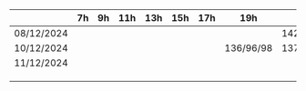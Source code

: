 
|            | 7h  | 9h  | 11h | 13h | 15h | 17h | 19h       | 21h        | 23h       |
| ---------- | --- | --- | --- | --- | --- | --- | --------- | ---------- | --------- |
| 08/12/2024 |     |     |     |     |     |     |           | 142/100/86 |           |
| 10/12/2024 |     |     |     |     |     |     | 136/96/98 | 137/96/81  | 139/97/78 |
| 11/12/2024 |     |     |     |     |     |     |           |            |           |
|            |     |     |     |     |     |     |           |            |           |
|            |     |     |     |     |     |     |           |            |           |
|            |     |     |     |     |     |     |           |            |           |
